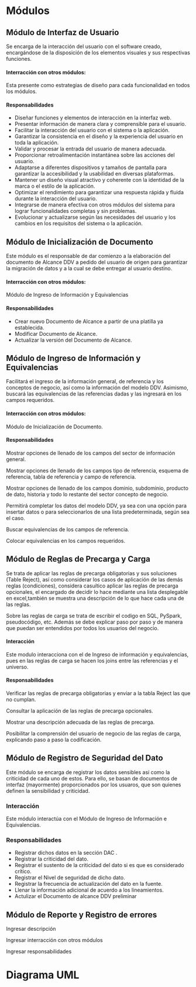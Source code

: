 # Módulos

## Módulo de Interfaz de Usuario

Se encarga de la interacción del usuario con el software creado, encargándose de la disposición de los elementos visuales y sus respectivas funciones.

#### Interracción con otros módulos: 
Esta presente como estrategias de diseño para cada funcionalidad en todos los módulos.

#### Responsabilidades
* Diseñar funciones y elementos de interacción en la interfaz web.
* Presentar información de manera clara y comprensible para el usuario.
* Facilitar la interacción del usuario con el sistema o la aplicación.
* Garantizar la consistencia en el diseño y la experiencia del usuario en toda la aplicación.
* Validar y procesar la entrada del usuario de manera adecuada.
* Proporcionar retroalimentación instantánea sobre las acciones del usuario.
* Adaptarse a diferentes dispositivos y tamaños de pantalla para garantizar la accesibilidad y la usabilidad en diversas plataformas.
* Mantener un diseño visual atractivo y coherente con la identidad de la marca o el estilo de la aplicación.
* Optimizar el rendimiento para garantizar una respuesta rápida y fluida durante la interacción del usuario.
* Integrarse de manera efectiva con otros módulos del sistema para lograr funcionalidades completas y sin problemas.
* Evolucionar y actualizarse según las necesidades del usuario y los cambios en los requisitos del sistema o la aplicación.

## Módulo de Inicialización de Documento

Este módulo es el responsable de dar comienzo a la elaboración del documento de Alcance DDV a pedido del usuario de origen para garantizar la migración de datos y a la cual se debe entregar al usuario destino.

#### Interracción con otros módulos: 
Módulo de Ingreso de Información y Equivalencias

#### Responsabilidades

* Crear nuevo Documento de Alcance a partir de una platilla ya establecida.
* Modificar Documento de Alcance.
* Actualizar la versión  del Documento de Alcance.


## Módulo de Ingreso de Información y Equivalencias

Facilitará el ingreso de la información general, de referencia y los conceptos de negocio, así como la información del modelo DDV. Asimismo, buscará las equivalencias de las referencias dadas y las ingresará en los campos requeridos.

#### Interracción con otros módulos: 
Módulo de Inicialización de Documento.

#### Responsabilidades

Mostrar opciones de llenado de los campos del sector de información general.

Mostrar opciones de llenado de los campos tipo de referencia, esquema de referencia, tabla de referencia y campo de referencia.

Mostrar opciones de llenado de los campos dominio, subdominio, producto de dato, historia y todo lo restante del sector concepto de negocio.

Permitirá completar los datos del modelo DDV, ya sea con una opción para insertar datos o para seleccionarlos de una lista predeterminada, según sea el caso.

Buscar equivalencias de los campos de referencia.

Colocar equivalencias en los campos requeridos.

## Módulo de Reglas de Precarga y Carga 

Se trata de aplicar las reglas de precarga obligatorias y sus soluciones (Table Reject), así como considerar los casos de aplicación de las demás reglas (condiciones), considera casuítico aplicar las reglas de precarga opcionales, el encargado de decidir lo hace mediante una lista desplegable en excel,también se muestra una descripción de lo que hace cada una de las reglas.

Sobre las reglas de carga se trata de escribir el codigo en SQL, PySpark, pseudocódigo, etc. Además se debe explicar paso por paso y de manera que puedan ser entendidos por todos los usuarios del negocio. 

#### Interacción

Este modulo interacciona con el de Ingreso de información y equivalencias, pues en las reglas de carga se hacen los joins entre las referencias y el universo.

#### Responsabilidades

Verificar las reglas de precarga obligatorias y enviar a la tabla Reject las que no cumplan.

Consultar la aplicación de las reglas de precarga opcionales.

Mostrar una descripción adecuada de las reglas de precarga.

Posibilitar la comprensión del usuario de negocio de las reglas de carga, explicando paso a paso la codificación.



## Módulo de Registro de Seguridad del Dato


Este módulo se encarga de registrar los datos sensibles así como la criticidad de cada uno de estos. Para ello, se basan de documentos de interfaz (mayormente) proporcionados por los usuaros, que son quienes definen la sensibilidad y criticidad.

### Interacción 

Este módulo interactúa con el Módulo de Ingreso de Información e Equivalencias.
### Responsabilidades
* Registrar dichos datos en la sección DAC .
* Registrar la criticidad del dato.
* Registrar el sustento de la criticidad del dato si es que es considerado crítico.
* Registrar el Nivel de seguridad de dicho dato.
* Registrar la frecuencia de actualización del dato en la fuente.
* Llenar la información adicional de acuerdo a los lineamientos.
* Actulizar el Documento de alcance DDV preliminar
## Módulo de  Reporte y Registro de errores

Ingresar descripción

Ingresar interracción con otros módulos

Ingresar responsabilidades

# Diagrama UML
